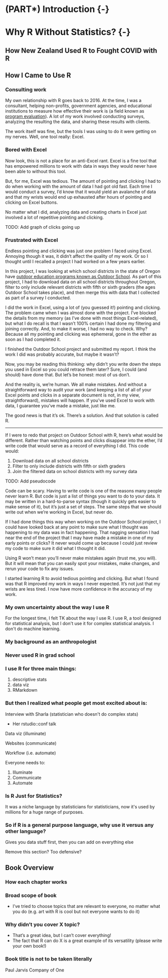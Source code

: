 # (PART\*) Introduction {-}

# Why R Without Statistics? {-}

## How New Zealand Used R to Fought COVID with R

## How I Came to Use R

### Consulting work

My own relationship with R goes back to 2016. At the time, I was a consultant, helping non-profits, government agencies, and educational institutions to measure how effective their work is (a field known as [program evaluation](https://www.cdc.gov/evaluation/index.htm)). A lot of my work involved conducting surveys, analyzing the resulting the data, and sharing these results with clients. 

The work itself was fine, but the tools I was using to do it were getting on my nerves. Well, one tool really: Excel. 

### Bored with Excel

Now look, this is not a place for an anti-Excel rant. Excel is a fine tool that has empowered millions to work with data in ways they would never have been able to without this tool. 

But, for me, Excel was tedious. The amount of pointing and clicking I had to do when working with the amount of data I had got old fast. Each time I would conduct a survey, I’d know that it would yield an avalanche of data and that my wrists would end up exhausted after hours of pointing and clicking on Excel buttons. 

No matter what I did, analyzing data and creating charts in Excel just involved a lot of repetitive pointing and clicking. 

TODO: Add graph of clicks going up

### Frustrated with Excel

Endless pointing and clicking was just one problem I faced using Excel. Annoying though it was, it didn’t affect the quality of my work. Or so I thought until I recalled a project I had worked on a few years earlier. 

In this project, I was looking at which school districts in the state of Oregon have [outdoor education programs known as Outdoor School](https://oregonstate.app.box.com/s/83g5sjdm88xgqdxfze0ri7qo4uff5sj7). As part of this project, I had to download data on all school districts throughout Oregon, filter to only include relevant districts with fifth or sixth graders (the ages Outdoor School takes place), and then merge this with data that I collected as part of a survey I conducted. 

I did the work in Excel, using a lot of (you guessed it!) pointing and clicking. The problem came when I was almost done with the project. I’ve blocked the details from my memory (as I’ve done with most things Excel-related), but what I do recall is that I wasn’t 100% certain I had done my filtering and joining correctly. And, to make it worse, I had no way to check. Why? Because all my pointing and clicking was ephemeral, gone in the ether as soon as I had completed it. 

I finished the Outdoor School project and submitted my report. I think the work I did was probably accurate, but maybe it wasn’t? 

Now, you may be reading this thinking: why didn’t you write down the steps you used in Excel so you could retrace them later? Sure, I could (and should) have done that. But let’s be honest: most of us don’t. 

And the reality is, we’re human. We all make mistakes. And without a straightforward way to audit your work (and keeping a list of all of your Excel points and clicks in a separate document is not, in my view, straightforward), mistakes will happen. If you’ve used Excel to work with data, I guarantee you’ve made a mistake, just like me. 

The good news is that it’s ok. There’s a solution. And that solution is called R. 

* * * 

If I were to redo that project on Outdoor School with R, here’s what would be different. Rather than watching points and clicks disappear into the ether, I’d write code that would serve as a record of everything I did. This code would: 

1. Download data on all school districts
2. Filter to only include districts with fifth or sixth graders
3. Join the filtered data on school districts with my survey data

TODO: Add pseudocode

Code can be scary. Having to write code is one of the reasons many people never learn R. But code is just a list of things you want to do to your data. It may be written in a hard-to-parse syntax (though it quickly gets easier to make sense of it), but it’s just a set of steps. The same steps that we should write out when we’re working in Excel, but never do. 

If I had done things this way when working on the Outdoor School project, I could have looked back at any point to make sure what I thought was happening to my data was in fact happening. That nagging sensation I had near the end of the project that I may have made a mistake in one of my early points or clicks? It never would come up because I could just review my code to make sure it did what I thought it did. 

Using R won’t mean you’ll never make mistakes again (trust me, you will). But it will mean that you can easily spot your mistakes, make changes, and rerun your code to fix any issues. 

I started learning R to avoid tedious pointing and clicking. But what I found was that R improved my work in ways I never expected. It’s not just that my wrists are less tired. I now have more confidence in the accuracy of my work. 

### My own uncertainty about the way I use R

For the longest time, I felt TK about the way I use R. I use R, a tool designed for statistical analysis, but I don't use it for complex statistical analysis. I don't do machine learning. 

### My background as an anthropologist

### Never used R in grad school

### I use R for three main things: 

1. descriptive stats
2. data viz
3. RMarkdown

### But then I realized what people get most excited about is:

Interview with Sharla (statistician who doesn't do complex stats)
- Her rstudio::conf talk

Data viz (illuminate)

Websites (communicate)

Workflow (i.e. automate)

Everyone needs to:

1. Illuminate
2. Communicate
3. Automate

### Is R Just for Statistics?

It was a niche language by statisticians for statisticians, now it's used by millions for a huge range of purposes. 

### So if R is a general purpose language, why use it versus any other language?

Gives you data stuff first, then you can add on everything else

Remove this section? Too defensive?

## Book Overview

### How each chapter works

### Broad scope of book
- I’ve tried to choose topics that are relevant to everyone, no matter what you do (e.g. art with R is cool but not everyone wants to do it)

### Why didn’t you cover X topic? 
- That’s a great idea, but I can’t cover everything!
- The fact that R can do X is a great example of its versatility (please write your own book!)

### Book title is not to be taken literally

Paul Jarvis Company of One 

